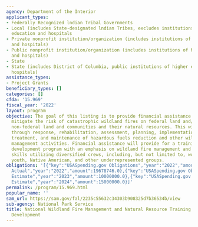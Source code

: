 ```yaml
---
agency: Department of the Interior
applicant_types:
- Federally Recognized lndian Tribal Governments
- Local (includes State-designated lndian Tribes, excludes institutions of higher
  education and hospitals
- Private nonprofit institution/organization (includes institutions of higher education
  and hospitals)
- Public nonprofit institution/organization (includes institutions of higher education
  and hospitals)
- State
- State (includes District of Columbia, public institutions of higher education and
  hospitals)
assistance_types:
- Project Grants
beneficiary_types: []
categories: []
cfda: '15.969'
fiscal_year: '2022'
layout: program
objective: The goal of this listing is to provide financial assistance to reduce and
  mitigate the risk of catastrophic wildland fires on federal land and/or adjacent
  non-federal land and communities and their natural resources. This will be accomplished
  through response, rehabilitation, assessment, planning, implementation, monitoring,
  treatment, and maintenance of hazardous fuels reduction and other wildland fire
  management activities. Financial assistance will provide for a training and workforce
  development program with an emphasis on wildland fire management and natural resources
  skills utilizing diversified crews, including, but not limited to, women, veterans,
  youth, Native American, and other underrepresented groups.
obligations: '[{"key":"USASpending.gov Obligations","year":"2022","amount":0.0},{"key":"SAM.gov
  Actual","year":"2022","amount":19678746.0},{"key":"USASpending.gov Obligations","year":"2023","amount":0.0},{"key":"SAM.gov
  Estimate","year":"2023","amount":10000000.0},{"key":"USASpending.gov Obligations","year":"2024","amount":0.0},{"key":"SAM.gov
  Estimate","year":"2024","amount":15000000.0}]'
permalink: /program/15.969.html
popular_name: ''
sam_url: https://sam.gov/fal/2235c55632c34303b908325d7b36534b/view
sub-agency: National Park Service
title: National Wildland Fire Management and Natural Resource Training and Workforce
  Development
---
```


